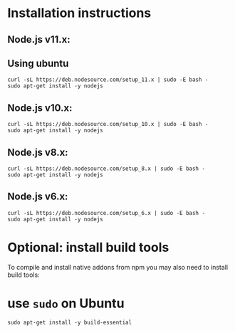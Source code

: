 # Installation instructions

## Node.js v11.x:

## Using ubuntu
```
curl -sL https://deb.nodesource.com/setup_11.x | sudo -E bash -
sudo apt-get install -y nodejs
```

## Node.js v10.x:
```
curl -sL https://deb.nodesource.com/setup_10.x | sudo -E bash -
sudo apt-get install -y nodejs
```

## Node.js v8.x:
```
curl -sL https://deb.nodesource.com/setup_8.x | sudo -E bash -
sudo apt-get install -y nodejs
```

## Node.js v6.x:
```
curl -sL https://deb.nodesource.com/setup_6.x | sudo -E bash -
sudo apt-get install -y nodejs
```

# Optional: install build tools

To compile and install native addons from npm you may also need to install build tools:

# use `sudo` on Ubuntu
```
sudo apt-get install -y build-essential
```
